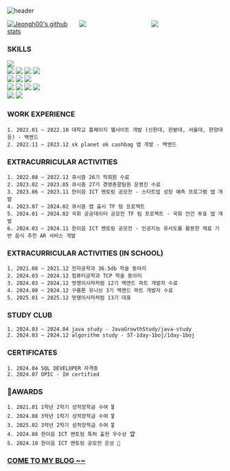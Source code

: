 ![header](https://capsule-render.vercel.app/api?type=waving&color=A3DCBE&height=300&section=header&text=Jeongh00's%20Github&fontSize=90&animation=fadeIn&fontAlignY=38&descAlignY=51&descAlign=62)

<div style="display: flex; justify-content: center;">
  <a href="https://github.com/anuraghazra/github-readme-stats" style="flex: 1;">
    <img align="center" src="https://github-readme-stats.vercel.app/api?username=Jeongh00&show_icons=true&include_all_commits=true&theme=buefy&hide_border=true" alt="Jeongh00's github stats">
  </a>
  <a href="https://github.com/anuraghazra/github-readme-stats" style="flex: 1;">
    <img align="center" src="https://github-readme-stats.vercel.app/api/top-langs/?username=Jeongh00&layout=compact&theme=buefy&hide_border=true">
  </a>
  <a href="https://solved.ac/austinan/" style="flex: 1;">
    <img src="http://mazassumnida.wtf/api/v2/generate_badge?boj=austinan" align="center">
  </a>
</div>

### SKILLS

<img src="https://img.shields.io/badge/java-orange?style=for-the-badge&logo=openjdk&logoColor=white"/></a><br/>
<img src="https://img.shields.io/badge/Spring-31B025?style=for-the-badge&logo=spring&logoColor=white"/></a>
<img src="https://img.shields.io/badge/Spring boot-6DB33F?style=for-the-badge&logo=Spring Boot&logoColor=white"/></a>
<img src="https://img.shields.io/badge/Spring Security-6DB33F?style=for-the-badge&logo=springsecurity&logoColor=white"/></a>
<img src="https://img.shields.io/badge/ swagger-6DB33F?style=for-the-badge&logo=swagger&logoColor=white"/></a><br/>
<img src="https://img.shields.io/badge/docker-2496ED?style=for-the-badge&logo=docker&logoColor=white"/></a>
<img src="https://img.shields.io/badge/Junit5-25A162?style=for-the-badge&logo=junit5&logoColor=orange"/></a>
<img src="https://img.shields.io/badge/Gradle-02303A?style=for-the-badge&logo=Gradle&logoColor=white"/></a>
<br/>
<img src ="https://img.shields.io/badge/aws-232F3E?style=for-the-badge&logo=amazonaws&logoColor=white" />
<img src ="https://img.shields.io/badge/aws ec2-FF9900?style=for-the-badge&logo=amazonec2&logoColor=white" />
<img src ="https://img.shields.io/badge/aws rds-527FFF?style=for-the-badge&logo=amazonrds&logoColor=white" />
<img src ="https://img.shields.io/badge/MySQL-4479A1?style=for-the-badge&logo=mysql&logoColor=white"/>
<br/>
<img src ="https://img.shields.io/badge/github-181717?style=for-the-badge&logo=github&logoColor=white" />
<img src ="https://img.shields.io/badge/git-F05032?style=for-the-badge&logo=git&logoColor=white" />

### WORK EXPERIENCE
	1. 2022.01 ~ 2022.10 대학교 홈페이지 웹사이트 개발 (신한대, 한밭대, 서울대, 한양대 등) - 백엔드
	2. 2022.11 ~ 2023.12 sk planet ok cashbag 앱 개발 - 백엔드

### EXTRACURRICULAR ACTIVITIES
	1. 2022.08 ~ 2022.12 큐시즘 26기 학회원 수료
	2. 2023.02 ~ 2023.05 큐시즘 27기 경영총괄팀원 운영진 수료
	3. 2023.06 ~ 2023.11 한이음 ICT 멘토링 공모전 - 스타트업 성장 예측 프로그램 앱 개발
	4. 2023.07 ~ 2024.02 큐시즘 앱 출시 TF 팀 프로젝트 
 	5. 2024.01 ~ 2024.02 국회 공공데이터 공모전 TF 팀 프로젝트 - 국회 안건 투표 앱 개발
  	6. 2024.03 ~ 2024.11 한이음 ICT 멘토링 공모전 - 인공지능 유사도를 활용한 재료 기반 음식 추천 AR 서비스 개발

### EXTRACURRICULAR ACTIVITIES (IN SCHOOL)
	1. 2021.08 ~ 2021.12 전자공학과 36.5db 학술 동아리
 	2. 2024.03 ~ 2024.12 컴퓨터공학과 TCP 학술 동아리
  	3. 2024.03 ~ 2024.12 멋쟁이사자처럼 12기 백엔드 파트 개발자 수료
   	4. 2024.08 ~ 2024.12 구름톤 유니브 3기 백엔드 파트 개발자 수료
    5. 2025.01 ~ 2025.12 멋쟁이사자처럼 13기 대표

### STUDY CLUB
	1. 2024.03 ~ 2024.04 java study - JavaGrowthStudy/java-study
 	2. 2024.03 ~ 2024.12 algorithm study - ST-1day-1boj/1day-1boj

### CERTIFICATES
	1. 2024.04 SQL DEVELOPER 자격증
 	2. 2024.07 OPIC - IH certified

### AWARDS
	1. 2021.01 1학년 2학기 성적장학금 수여 🎖️
 	2. 2024.08 3학년 1학기 성적장학금 수여 🎖️  	
	3. 2025.02 3학년 2학기 성적장학금 수여 🎖️  
  	4. 2024.08 한이음 ICT 멘토링 특허 출헌 우수상 🏆   	
   	5. 2024.10 한이음 ICT 멘토링 공모전 은상 🥈

### [ COME TO MY BLOG ~~ ](https://velog.io/@austinan/posts)


